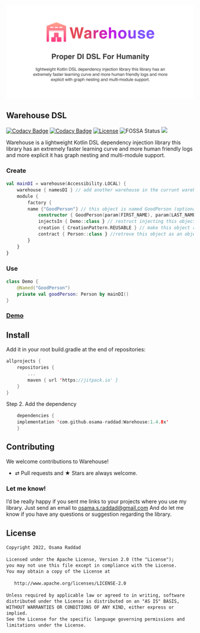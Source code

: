 <div align="center">
  <br>
	<a href="https://osama-raddad.github.io/Warehouse/">
  <img src="GitHub.png" alt="Reverie" />
		</a>
  <br>  
  <p align="center">
  </p>
</div>


## Warehouse DSL

[![Codacy Badge](https://app.codacy.com/project/badge/Grade/d7766114e19442b3aeffe3f759d07158)](https://www.codacy.com/gh/osama-raddad/Warehouse/dashboard?utm_source=github.com&amp;utm_medium=referral&amp;utm_content=osama-raddad/Warehouse&amp;utm_campaign=Badge_Grade)
[![Codacy Badge](https://app.codacy.com/project/badge/Coverage/d7766114e19442b3aeffe3f759d07158)](https://www.codacy.com/gh/osama-raddad/Warehouse/dashboard?utm_source=github.com&utm_medium=referral&utm_content=osama-raddad/Warehouse&utm_campaign=Badge_Coverage)
[![License](https://img.shields.io/badge/License-Apache%202.0-blue.svg)](https://opensource.org/licenses/Apache-2.0)
![FOSSA Status](https://app.fossa.com/api/projects/git%2Bgithub.com%2Fosama-raddad%2FWarehouse.svg?type=shield)
[![](https://jitpack.io/v/osama-raddad/Warehouse.svg)](https://jitpack.io/#osama-raddad/Warehouse)

Warehouse is a lightweight Kotlin DSL dependency injection library this library has an extremely faster learning curve and
more human friendly logs and more explicit it has graph nesting and multi-module support.

### Create

```kotlin
val mainDI = warehouse(Accessibility.LOCAL) {
    warehouse { namesDI } // add another warehouse in the currunt warehouse
    module {
        factory {
	    name {"GoodPerson"} // this object is named GoodPerson (optional)
            constructor { GoodPerson(param(FIRST_NAME), param(LAST_NAME)) }
            injectsIn { Demo::class } // restruct injecting this object just to Demo class (optional)
            creation { CreationPattern.REUSABLE } // make this object reusable (optional)
            contract { Person::class } //retreve this object as an object of type Person (optional)
        }
    }
}
```

### Use

```kotlin
class Demo {
    @Named("GoodPerson")
    private val goodPerson: Person by mainDI()
}
```

### [Demo](https://gist.github.com/osama-raddad/3540cd2900f9743c920e702d91bde1ff)


## Install

Add it in your root build.gradle at the end of repositories:

```kotlin
allprojects {
	repositories {
		...
        maven { url 'https://jitpack.io' }
	}
}
```

Step 2. Add the dependency

```kotlin
	dependencies {
    implementation 'com.github.osama-raddad:Warehouse:1.4.8x'
	}
```

## Contributing

We welcome contributions to Warehouse!

* ⇄ Pull requests and ★ Stars are always welcome.

### Let me know!

I’d be really happy if you sent me links to your projects where you use my library. Just send an email to
osama.s.raddad@gmail.com And do let me know if you have any questions or suggestion regarding the library.

## License

    Copyright 2022, Osama Raddad

    Licensed under the Apache License, Version 2.0 (the "License");
    you may not use this file except in compliance with the License.
    You may obtain a copy of the License at

       http://www.apache.org/licenses/LICENSE-2.0

    Unless required by applicable law or agreed to in writing, software
    distributed under the License is distributed on an "AS IS" BASIS,
    WITHOUT WARRANTIES OR CONDITIONS OF ANY KIND, either express or implied.
    See the License for the specific language governing permissions and
    limitations under the License.

